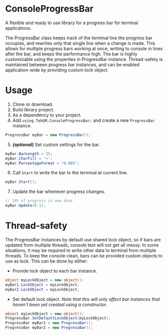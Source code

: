 # ConsoleProgressBar
A flexible and ready to use library for a progress bar for terminal applications.

The ProgressBar class keeps track of the terminal line the progress bar occupies, and rewrites only that single line when a change is made. This allows for multiple progress bars working at once, writing to console in lines after the bar, and keeps the performance high.
The bar is highly customizable using the properties in ProgressBar instance.
Thread-safety is maintained between progress bar instances, and can be enabled application-wide by providing custom lock object.

# Usage
1. Clone or download.
2. Build library project.
3. As a dependency to your project.
4. Add `using TehGM.ConsoleProgressBar;` and create a new `ProgressBar` instance.
```csharp
ProgressBar myBar = new ProgressBar();
```
5. ***(optional)*** Set custom settings for the bar.
```csharp
myBar.BarLength = 35;
myBar.CharFill = '+';
myBar.PercentageFormat = "0.00%";
```
6. Call `Start` to write the bar to the terminal at current line.
```csharp
myBar.Start();
```
7. Update the bar whenever progress changes.
```csharp
// 10% of progress is now done
myBar.Update(0.1);
```
# Thread-safety
The ProgressBar instances by default use shared lock object, so if bars are updated from multiple threads, console text will not get all messy. In some situations, it may be required to write other data to terminal from multiple threads. To keep the console clean, bars can be provided custom objects to use as lock. This can be done by either:
- Provide lock object to each bar instance.
```csharp
object myLockObject = new object();
myBar1.LockObject = myLockObject;
myBar2.LockObject = myLockObject;
```
- Set default lock object. *Note that this will only affect bar instances that haven't been yet created using a constructor*.
```csharp
object myLockObject = new object();
ProgressBar.SetDefaultLockObject(myLockObject);
ProgressBar myBar1 = new ProgressBar();
ProgressBar myBar2 = new ProgressBar();
```
